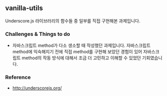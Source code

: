 ## vanilla-utils
Underscore.js 라이브러리의 함수들 중 일부를 직접 구현해본 과제입니다.

### Challenges & Things to do
- 자바스크립트 method가 다소 생소할 때 작성했던 과제입니다. 자바스크립트 method에 익숙해지기 전에 직접 method를 구현해 보았던 경험이 있어 자바스크립트 method의 작동 방식에 대해서 조금 더 고민하고 이해할 수 있었던 기회였습니다.

### Reference
- http://underscorejs.org/
